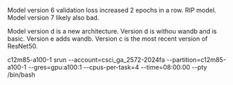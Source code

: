 Model version 6 validation loss increased 2 epochs in a row. RIP model.
Model version 7 likely also bad.

Model version d is a new architecture. Version d is withou wandb and is basic.
Version e adds wandb.
Version c is the most recent version of ResNet50.


c12m85-a100-1
srun --account=csci_ga_2572-2024fa --partition=c12m85-a100-1 --gres=gpu:a100:1 --cpus-per-task=4 --time=08:00:00 --pty /bin/bash